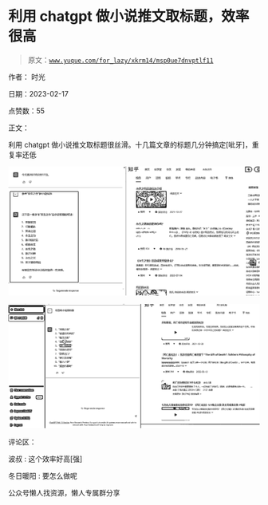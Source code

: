 # 利用 chatgpt 做小说推文取标题，效率很高

> 原文：[`www.yuque.com/for_lazy/xkrm14/msp0ue7dnvptlf11`](https://www.yuque.com/for_lazy/xkrm14/msp0ue7dnvptlf11)

作者： 时光

日期：2023-02-17

点赞数：55

正文：

利用 chatgpt 做小说推文取标题很丝滑。十几篇文章的标题几分钟搞定[呲牙]，重复率还低

![](img/12c172c9c84d046af3f178584eb9f49d.png)  

![](img/6d89b3bd1cd1e137e428fcf9873ae29c.png)  

评论区：

波叔 : 这个效率好高[强]

冬日暖阳 : 要怎么做呢

公众号懒人找资源，懒人专属群分享

